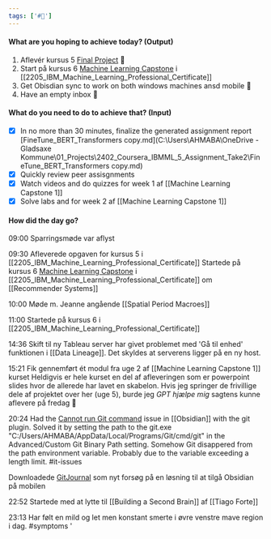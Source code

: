 ```yaml
---
tags: ['#📅']
---
```

#### What are you hoping to achieve today? (Output)

1. Aflevér kursus 5 [Final Project](https://www.coursera.org/learn/deep-learning-reinforcement-learning/peer/neTnR/final-project)  📄
2. Start på kursus 6 [Machine Learning Capstone](https://www.coursera.org/learn/machine-learning-capstone/home) i [[2205_IBM_Machine_Learning_Professional_Certificate]]
3. Get Obisdian sync to work on both windows machines ansd mobile 📲
4. Have an empty inbox 🧹

#### What do you need to do to achieve that? (Input)

 - [x] In no more than 30 minutes, finalize the generated assignment report [FineTune_BERT_Transformers copy.md](C:\Users\AHMABA\OneDrive - Gladsaxe Kommune\01_Projects\2402_Coursera_IBMML_5_Assignment_Take2\FineTune_BERT_Transformers copy.md)
 - [x] Quickly review peer assisgnments
 - [x] Watch videos and do quizzes for week 1 af [[Machine Learning Capstone 1]] 
 - [x] Solve labs and for week 2 af [[Machine Learning Capstone 1]] 

#### How did the day go?
09:00 Sparringsmøde var aflyst

09:30 Afleverede opgaven for kursus 5 i [[2205_IBM_Machine_Learning_Professional_Certificate]] 
Startede på kursus 6 [Machine Learning Capstone](https://www.coursera.org/learn/machine-learning-capstone/home) i [[2205_IBM_Machine_Learning_Professional_Certificate]] om [[Recommender Systems]]

10:00 Møde m. Jeanne angående [[Spatial Period Macroes]]

11:00 Startede på kursus 6 i [[2205_IBM_Machine_Learning_Professional_Certificate]] 

14:36 Skift til ny Tableau server har givet problemet med 'Gå til enhed' funktionen i [[Data Lineage]]. Det skyldes at serverens ligger på en ny host. 

15:21 Fik gennemført ét modul  fra uge 2 af [[Machine Learning Capstone 1]] kurset
	Heldigvis er hele kurset en del af afleveringen som er powerpoint slides hvor de allerede har lavet en skabelon. 
	Hvis jeg springer de frivillige dele af projektet over her (uge 5), burde jeg *GPT hjælpe mig* sagtens kunne aflevere på fredag 🤞

20:24 Had the [Cannot run Git command](https://publish.obsidian.md/git-doc/Common+issues#Error+spansSync+git+ENOENT%2F+Cannot+run+Git+command) issue in [[Obsidian]] with the git plugin. Solved it by setting the path to the git.exe "C:/Users/AHMABA/AppData/Local/Programs/Git/cmd/git" in the Advanced/Custom Git Binary Path setting. Somehow Git disappered from the path environment variable. Probably due to the variable exceeding a length limit. #it-issues

Downloadede [GitJournal](https://gitjournal.io/)  som nyt forsøg på en løsning til at tilgå Obsidian på mobilen

22:52 Startede med at lytte til [[Building a Second Brain]] af [[Tiago Forte]]

23:13 Har følt en mild og let men konstant smerte i øvre venstre mave region i dag. #symptoms '
